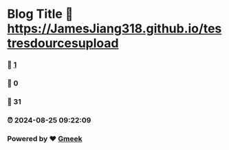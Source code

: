 # Blog Title :link: https://JamesJiang318.github.io/testresdourcesupload 
### :page_facing_up: [1](https://JamesJiang318.github.io/testresdourcesupload/tag.html) 
### :speech_balloon: 0 
### :hibiscus: 31 
### :alarm_clock: 2024-08-25 09:22:09 
### Powered by :heart: [Gmeek](https://github.com/Meekdai/Gmeek)
